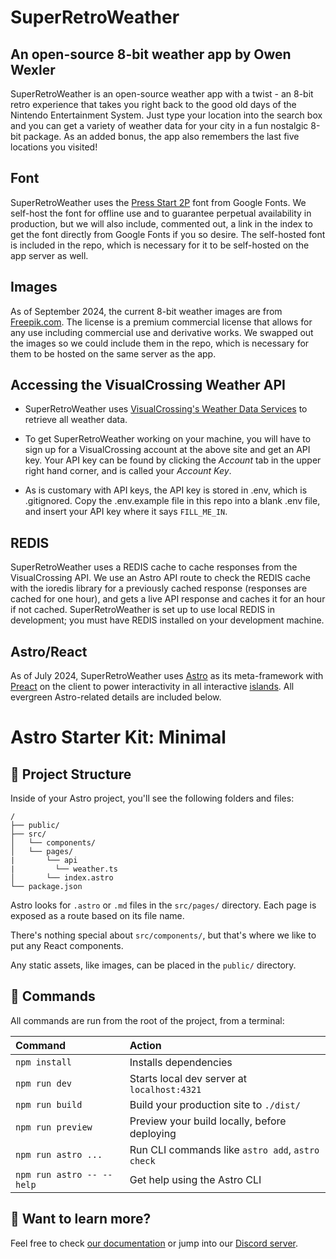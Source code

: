 # SuperRetroWeather
## An open-source 8-bit weather app by Owen Wexler
SuperRetroWeather is an open-source weather app with a twist - an 8-bit retro experience that takes you right back to the good old days of the Nintendo Entertainment System. Just type your location into the search box and you can get a variety of weather data for your city in a fun nostalgic 8-bit package. As an added bonus, the app also remembers the last five locations you visited!

## Font
SuperRetroWeather uses the [Press Start 2P](https://fonts.google.com/specimen/Press+Start+2P) font from Google Fonts.  We self-host the font for offline use and to guarantee perpetual availability in production, but we will also include, commented out, a link in the index to get the font directly from Google Fonts if you so desire.  The self-hosted font is included in the repo, which is necessary for it to be self-hosted on the app server as well.

## Images
As of September 2024, the current 8-bit weather images are from [Freepik.com](https://www.freepik.com).  The license is a premium commercial license that allows for any use including commercial use and derivative works.  We swapped out the images so we could include them in the repo, which is necessary for them to be hosted on the same server as the app.

## Accessing the VisualCrossing Weather API

- SuperRetroWeather uses [VisualCrossing's Weather Data Services](https://www.visualcrossing.com/weather/weather-data-services#/login) to retrieve all weather data.
- To get SuperRetroWeather working on your machine, you will have to sign up for a VisualCrossing account at the above site and get an API key.  Your API key can be found by clicking the _Account_ tab in the upper right hand corner, and is called your _Account Key_.

- As is customary with API keys, the API key is stored in .env, which is .gitignored.  Copy the .env.example file in this repo into a blank .env file, and insert your API key where it says ``FILL_ME_IN``.

## REDIS
SuperRetroWeather uses a REDIS cache to cache responses from the VisualCrossing API.  We use an Astro API route to check the REDIS cache with the ioredis library for a previously cached response (responses are cached for one hour), and gets a live API response and caches it for an hour if not cached.  SuperRetroWeather is set up to use local REDIS in development; you must have REDIS installed on your development machine.

## Astro/React
As of July 2024, SuperRetroWeather uses [Astro](https://www.astro.build) as its meta-framework with [Preact](https://preactjs.com/) on the client to power interactivity in all interactive [islands](https://docs.astro.build/en/concepts/islands/).  All evergreen Astro-related details are included below.

# Astro Starter Kit: Minimal

## 🚀 Project Structure

Inside of your Astro project, you'll see the following folders and files:

```text
/
├── public/
├── src/
│   └── components/
│   └── pages/
|       └── api
|         └── weather.ts
│       └── index.astro
└── package.json
```

Astro looks for `.astro` or `.md` files in the `src/pages/` directory. Each page is exposed as a route based on its file name.

There's nothing special about `src/components/`, but that's where we like to put any React components.

Any static assets, like images, can be placed in the `public/` directory.

## 🧞 Commands

All commands are run from the root of the project, from a terminal:

| Command                   | Action                                           |
| :------------------------ | :----------------------------------------------- |
| `npm install`             | Installs dependencies                            |
| `npm run dev`             | Starts local dev server at `localhost:4321`      |
| `npm run build`           | Build your production site to `./dist/`          |
| `npm run preview`         | Preview your build locally, before deploying     |
| `npm run astro ...`       | Run CLI commands like `astro add`, `astro check` |
| `npm run astro -- --help` | Get help using the Astro CLI                     |

## 👀 Want to learn more?

Feel free to check [our documentation](https://docs.astro.build) or jump into our [Discord server](https://astro.build/chat).
